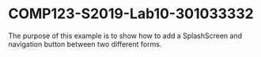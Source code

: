 # COMP123-S2019-Lab10-301033332
The purpose of this example is to show how to add a SplashScreen and navigation button between two different forms.
